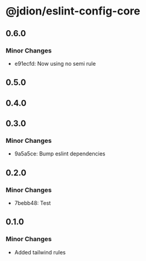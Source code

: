 # @jdion/eslint-config-core

## 0.6.0

### Minor Changes

- e91ecfd: Now using no semi rule

## 0.5.0

## 0.4.0

## 0.3.0

### Minor Changes

- 9a5a5ce: Bump eslint dependencies

## 0.2.0

### Minor Changes

- 7bebb48: Test

## 0.1.0

### Minor Changes

- Added tailwind rules
